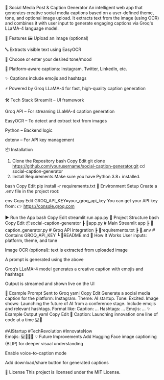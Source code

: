 📸 Social Media Post & Caption Generator
An intelligent web app that generates creative social media captions based on a user-defined theme, tone, and optional image upload. It extracts text from the image (using OCR) and combines it with user input to generate engaging captions via Groq's LLaMA-4 language model.

🚀 Features
🖼️ Upload an image (optional)

🔤 Extracts visible text using EasyOCR

🎨 Choose or enter your desired tone/mood

📱 Platform-aware captions: Instagram, Twitter, LinkedIn, etc.

✨ Captions include emojis and hashtags

⚡ Powered by Groq LLaMA-4 for fast, high-quality caption generation

🛠 Tech Stack
Streamlit – UI framework

Groq API – For streaming LLaMA-4 caption generation

EasyOCR – To detect and extract text from images

Python – Backend logic

dotenv – For API key management

📦 Installation
1. Clone the Repository
bash
Copy
Edit
git clone https://github.com/yourusername/social-caption-generator.git
cd social-caption-generator
2. Install Requirements
Make sure you have Python 3.8+ installed.

bash
Copy
Edit
pip install -r requirements.txt
🔐 Environment Setup
Create a .env file in the project root:

env
Copy
Edit
GROQ_API_KEY=your_groq_api_key
You can get your API key from:
👉 https://console.groq.com

▶️ Run the App
bash
Copy
Edit
streamlit run app.py
📁 Project Structure
bash
Copy
Edit
📦social-caption-generator
 ┣ 📄app.py                    # Main Streamlit app
 ┣ 📄caption_generator.py      # Groq API integration
 ┣ 📄requirements.txt
 ┣ 📄.env                      # Contains GROQ_API_KEY
 ┗ 📄README.md
🧠 How It Works
User inputs: platform, theme, and tone

Image OCR (optional): text is extracted from uploaded image

A prompt is generated using the above

Groq’s LLaMA-4 model generates a creative caption with emojis and hashtags

Output is streamed and shown live on the UI

📸 Example Prompt Sent to Groq
yaml
Copy
Edit
Generate a social media caption for the platform: Instagram.
Theme: AI startup.
Tone: Excited.
Image shows: Launching the future of AI from a conference stage.
Include emojis and relevant hashtags.
Format like:
Caption: ...
Hashtags: ...
Emojis: ...
✨ Example Output
yaml
Copy
Edit
📝 Caption:
Launching innovation one line of code at a time 💻🚀

#AIStartup #TechRevolution #InnovateNow  
Emojis: 💻🚀🌟🔥
💡 Future Improvements
Add Hugging Face image captioning (BLIP) for deeper visual understanding

Enable voice-to-caption mode

Add download/share button for generated captions

📜 License
This project is licensed under the MIT License.
